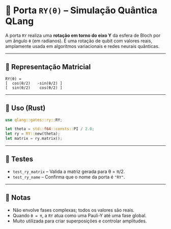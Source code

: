 # 🔄 Porta `RY(θ)` – Simulação Quântica QLang

A porta `RY` realiza uma **rotação em torno do eixo Y** da esfera de Bloch por um ângulo `θ` (em radianos). É uma rotação de qubit com valores reais, amplamente usada em algoritmos variacionais e redes neurais quânticas.

---

## 📐 Representação Matricial

```
RY(θ) =
[  cos(θ/2)   -sin(θ/2) ]
[  sin(θ/2)    cos(θ/2) ]
```

---

## 🧰 Uso (Rust)

```rust
use qlang::gates::ry::RY;

let theta = std::f64::consts::PI / 2.0;
let ry = RY::new(theta);
let matrix = ry.matrix();
```

---

## 🧪 Testes

- `test_ry_matrix` – Valida a matriz gerada para θ = π/2.
- `test_ry_name` – Confirma que o nome da porta é `"RY"`.

---

## 📎 Notas

- Não envolve fases complexas; todos os valores são reais.
- Quando `θ = π`, a `RY` atua como uma Pauli-Y até uma fase global.
- Muito utilizada para criar superposições e controlar amplitudes.
